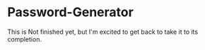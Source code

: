 # Password-Generator
This is Not finished yet, but I'm excited to get back to take it to its completion.